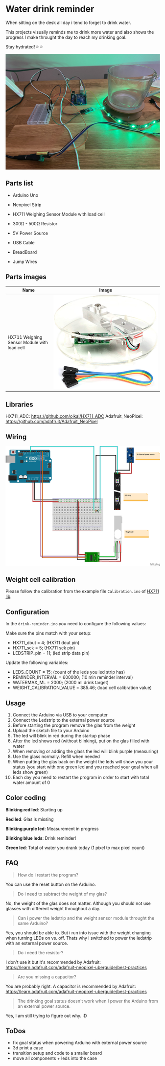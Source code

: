 # Water drink reminder

When sitting on the desk all day i tend to forget to drink water.

This projects visually reminds me to drink more water and also shows the progress I make throught the day to reach my drinking goal.

Stay hydrated! 💦 💦

![Desk](./images/desk.jpg)

## Parts list

- Arduino Uno
- Neopixel Strip
- HX711 Weighing Sensor Module with load cell
- 300Ω - 500Ω Resistor

- 5V Power Source
- USB Cable
- BreadBoard
- Jump Wires

## Parts images

| Name                                        | Image                                          |
| ------------------------------------------- | ---------------------------------------------- |
| HX711 Weighing Sensor Module with load cell | ![Weight cell](./images/hx711-weight-cell.jpg) |

## Libraries

HX711_ADC: https://github.com/olkal/HX711_ADC
Adafruit_NeoPixel: https://github.com/adafruit/Adafruit_NeoPixel

## Wiring

![Setup](./circuit_diagrams/setup.jpg)

## Weight cell calibration

Please follow the calibration from the example file `Calibration.ino` of [HX711 lib](https://github.com/olkal/HX711_ADC/blob/master/examples/Calibration/Calibration.ino).

## Configuration

In the `drink-reminder.ino` you need to configure the following values:

Make sure the pins match with your setup:

- HX711_dout = 4; (HX711 dout pin)
- HX711_sck = 5; (HX711 sck pin)
- LEDSTRIP_pin = 11; (led strip data pin)

Update the following variables:

- LEDS_COUNT = 15; (count of the leds you led strip has)
- REMINDER_INTERVAL = 600000; (10 min reminder interval)
- WATERMAX_ML = 2000; (2000 ml drink target)
- WEIGHT_CALIBRATION_VALUE = 385.46; (load cell calibration value)

## Usage

1. Connect the Arduino via USB to your computer
2. Connect the Ledstrip to the external power source
3. Before starting the program remove the glas from the weight
4. Upload the sketch file to your Arduino
5. The led will blink in red during the startup phase
6. After the led shows red (without blinking), put on the glas filled with water
7. When removing or adding the glass the led will blink purple (measuring)
8. Use the glass normally. Refill when needed
9. When putting the glas back on the weight the leds will show you your status (you start with one green led and you reached your goal when all leds show green)
10. Each day you need to restart the program in order to start with total water amount of 0

## Color coding

**Blinking red led**: Starting up

**Red led**: Glas is missing

**Blinking purple led**: Measurement in progress

**Blinking blue leds**: Drink reminder!

**Green led**: Total of water you drank today (1 pixel to max pixel count)

## FAQ

> How do i restart the program?

You can use the reset button on the Arduino.

> Do i need to subtract the weight of my glas?

No, the weight of the glas does not matter. Although you should not use glasses with different weight throughout a day.

> Can i power the ledstrip and the weight sensor module throught the same Arduino?

Yes, you should be able to. But i run into issue with the weight changing when turning LEDs on vs. off. Thats why i switched to power the ledstrip with an external power source.

> Do i need the resistor?

I don't use it but it's recommended by Adafruit: https://learn.adafruit.com/adafruit-neopixel-uberguide/best-practices

> Are you missing a capacitor?

You are probably right. A capacitor is recommended by Adafruit: https://learn.adafruit.com/adafruit-neopixel-uberguide/best-practices

> The drinking goal status doesn't work when I power the Arduino from an external power source.

Yes, I am still trying to figure out why. :D

## ToDos

- fix goal status when powering Arduino with external power source
- 3d print a case
- transition setup and code to a smaller board
- move all components + leds into the case
